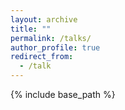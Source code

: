 ```yaml
---
layout: archive
title: ""
permalink: /talks/
author_profile: true
redirect_from:
  - /talk
---
```


{% include base_path %}


